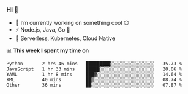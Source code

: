 ### Hi 👋

<!--
**nodejh/nodejh** is a ✨ _special_ ✨ repository because its `README.md` (this file) appears on your GitHub profile.

Here are some ideas to get you started:

- 🔭 I’m currently working on ...
- 🌱 I’m currently learning ...
- 👯 I’m looking to collaborate on ...
- 🤔 I’m looking for help with ...
- 💬 Ask me about ...
- 📫 How to reach me: ...
- 😄 Pronouns: ...
- ⚡ Fun fact: ...
-->

- 🔭 I’m currently working on something cool :wink:
- ⚡ Node.js, Java, Go :thought_balloon:
- 🤖 Serverless, Kubernetes, Cloud Native

📊 **This week I spent my time on**

<!--START_SECTION:waka-->
```text
Python       2 hrs 46 mins   █████████░░░░░░░░░░░░░░░░   35.73 % 
JavaScript   1 hr 33 mins    █████░░░░░░░░░░░░░░░░░░░░   20.06 % 
YAML         1 hr 8 mins     ███▓░░░░░░░░░░░░░░░░░░░░░   14.64 % 
XML          40 mins         ██▒░░░░░░░░░░░░░░░░░░░░░░   08.74 % 
Other        36 mins         ██░░░░░░░░░░░░░░░░░░░░░░░   07.87 % 
```
<!--END_SECTION:waka-->


<!--
:traffic_light: **Visitors**

![visitors](https://visitor-badge.glitch.me/badge?page_id=nodejh.nodejh)
-->
